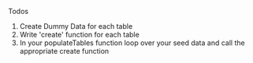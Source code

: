 Todos

1. Create Dummy Data for each table
2. Write 'create' function for each table
3. In your populateTables function loop over your seed data and call the appropriate create function
